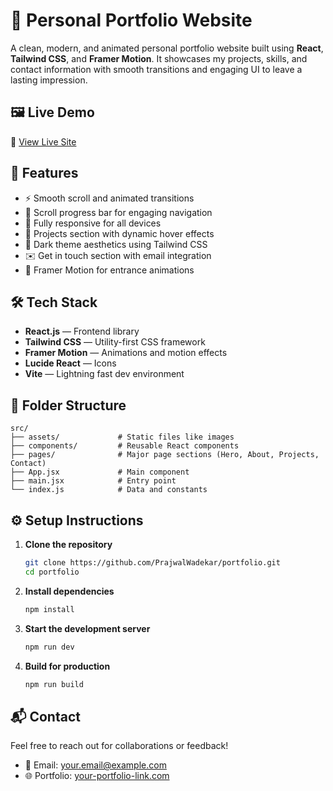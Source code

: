 # 🚀 Personal Portfolio Website

A clean, modern, and animated personal portfolio website built using **React**, **Tailwind CSS**, and **Framer Motion**. It showcases my projects, skills, and contact information with smooth transitions and engaging UI to leave a lasting impression.

## 🖼️ Live Demo

🔗 [View Live Site](https://prajwalwadekar.github.io/Portfolio/)

## 📌 Features

- ⚡ Smooth scroll and animated transitions  
- 🧠 Scroll progress bar for engaging navigation  
- 📱 Fully responsive for all devices  
- 📂 Projects section with dynamic hover effects  
- 🎨 Dark theme aesthetics using Tailwind CSS  
- ✉️ Get in touch section with email integration  
- 🧩 Framer Motion for entrance animations  

## 🛠️ Tech Stack

- **React.js** — Frontend library  
- **Tailwind CSS** — Utility-first CSS framework  
- **Framer Motion** — Animations and motion effects  
- **Lucide React** — Icons  
- **Vite** — Lightning fast dev environment  

## 📁 Folder Structure

    src/
    ├── assets/             # Static files like images
    ├── components/         # Reusable React components
    ├── pages/              # Major page sections (Hero, About, Projects, Contact)
    ├── App.jsx             # Main component
    ├── main.jsx            # Entry point
    └── index.js            # Data and constants

## ⚙️ Setup Instructions

1. **Clone the repository**

    ```bash
    git clone https://github.com/PrajwalWadekar/portfolio.git
    cd portfolio
    ```

2. **Install dependencies**

    ```bash
    npm install
    ```

3. **Start the development server**

    ```bash
    npm run dev
    ```

4. **Build for production**

    ```bash
    npm run build
    ```

## 📬 Contact

Feel free to reach out for collaborations or feedback!

- 📧 Email: [your.email@example.com](mailto:prajwalvwadekar@gmail.com)  
- 🌐 Portfolio: [your-portfolio-link.com](https://prajwalwadekar.github.io/Portfolio/)

